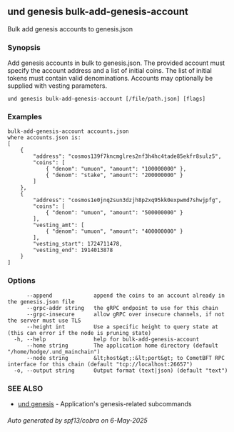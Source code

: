 ## und genesis bulk-add-genesis-account

Bulk add genesis accounts to genesis.json

### Synopsis

Add genesis accounts in bulk to genesis.json. The provided account must specify
the account address and a list of initial coins. The list of initial tokens must
contain valid denominations. Accounts may optionally be supplied with vesting parameters.


```
und genesis bulk-add-genesis-account [/file/path.json] [flags]
```

### Examples

```
bulk-add-genesis-account accounts.json
where accounts.json is:
[
    {
        "address": "cosmos139f7kncmglres2nf3h4hc4tade85ekfr8sulz5",
        "coins": [
            { "denom": "umuon", "amount": "100000000" },
            { "denom": "stake", "amount": "200000000" }
        ]
    },
    {
        "address": "cosmos1e0jnq2sun3dzjh8p2xq95kk0expwmd7shwjpfg",
        "coins": [
            { "denom": "umuon", "amount": "500000000" }
        ],
        "vesting_amt": [
            { "denom": "umuon", "amount": "400000000" }
        ],
        "vesting_start": 1724711478,
        "vesting_end": 1914013878
    }
]

```

### Options

```
      --append             append the coins to an account already in the genesis.json file
      --grpc-addr string   the gRPC endpoint to use for this chain
      --grpc-insecure      allow gRPC over insecure channels, if not the server must use TLS
      --height int         Use a specific height to query state at (this can error if the node is pruning state)
  -h, --help               help for bulk-add-genesis-account
      --home string        The application home directory (default "/home/hodge/.und_mainchain")
      --node string        &lt;host&gt;:&lt;port&gt; to CometBFT RPC interface for this chain (default "tcp://localhost:26657")
  -o, --output string      Output format (text|json) (default "text")
```

### SEE ALSO

* [und genesis](und_genesis.md)	 - Application's genesis-related subcommands

###### Auto generated by spf13/cobra on 6-May-2025
